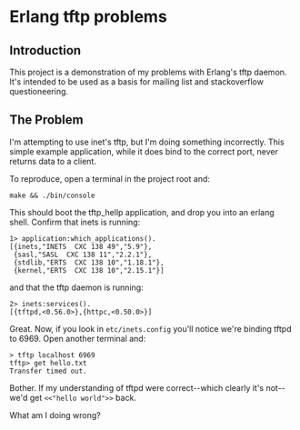 # Erlang tftp problems

## Introduction

This project is a demonstration of my problems with Erlang's tftp daemon. It's
intended to be used as a basis for mailing list and stackoverflow
questioneering.

## The Problem

I'm attempting to use inet's tftp, but I'm doing something incorrectly. This
simple example application, while it does bind to the correct port, never
returns data to a client.

To reproduce, open a terminal in the project root and:

    make && ./bin/console

This should boot the tftp_hellp application, and drop you into an erlang
shell. Confirm that inets is running:

    1> application:which_applications().
    [{inets,"INETS  CXC 138 49","5.9"},
     {sasl,"SASL  CXC 138 11","2.2.1"},
     {stdlib,"ERTS  CXC 138 10","1.18.1"},
     {kernel,"ERTS  CXC 138 10","2.15.1"}]

and that the tftp daemon is running:

    2> inets:services().
    [{tftpd,<0.56.0>},{httpc,<0.50.0>}]

Great. Now, if you look in `etc/inets.config` you'll notice we're binding tftpd
to 6969. Open another terminal and:

    > tftp localhost 6969
    tftp> get hello.txt
    Transfer timed out.

Bother. If my understanding of tftpd were correct--which clearly it's not--we'd
get `<<"hello world">>` back.

What am I doing wrong?
